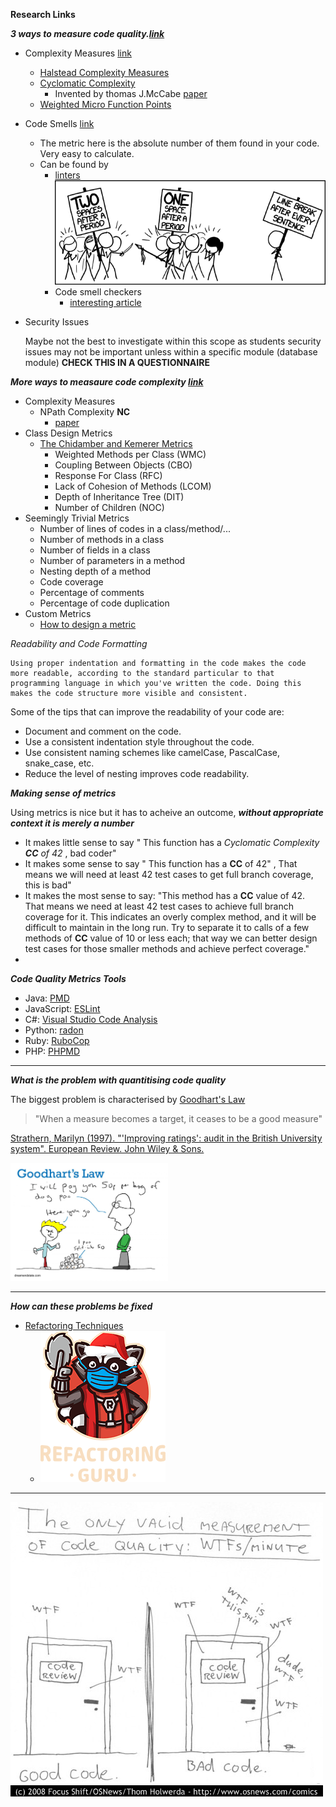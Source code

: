 **Research Links**



***3 ways to measure code quality.[link](https://sourcelevel.io/blog/measuring-code-quality-3-suggestions-on-how-to-start-and-why-they-are-important)***


* Complexity Measures 
[link](https://camelcaseguy.medium.com/measuring-code-quality-qualitative-and-quantitative-3d6eeb633a90)
  * [Halstead Complexity Measures](https://en.wikipedia.org/wiki/Halstead_complexity_measures)
  * [Cyclomatic Complexity](https://en.wikipedia.org/wiki/Cyclomatic_complexity)
    * Invented by thomas J.McCabe [paper](http://www.literateprogramming.com/mccabe.pdf)
  * [Weighted Micro Function Points](https://en.wikipedia.org/wiki/Weighted_Micro_Function_Points)
  
* Code Smells [link](https://refactoring.guru/refactoring/smells)
  * The metric here is the absolute number of them found in your code. Very easy to calculate.
  * Can be found by 
    * [linters](https://sourcelevel.io/blog/what-is-a-linter-and-why-your-team-should-use-it) ![code standardizing](images/third_way.png)
    * Code smell checkers
      * [interesting article](http://www.diva-portal.org/smash/record.jsf?pid=diva2%3A1458340&dswid=462)
* Security Issues

    Maybe not the best to investigate within this scope as students security issues may not be important unless within a specific module (database module) **CHECK THIS IN A QUESTIONNAIRE**

 ***More ways to measaure code complexity [link](https://se-education.org/learningresources/contents/codeQuality/CodeQualityMetrics.html)***

* Complexity Measures
  * NPath Complexity **NC**
    * [paper](https://dl.acm.org/doi/10.1145/42372.42379)
* Class Design Metrics
  * [The Chidamber and Kemerer Metrics](http://www.virtualmachinery.com/sidebar3.htm)
    * Weighted Methods per Class (WMC)
    * Coupling Between Objects (CBO)
    * Response For Class (RFC)
    * Lack of Cohesion of Methods (LCOM)
    * Depth of Inheritance Tree (DIT)
    * Number of Children (NOC)
* Seemingly Trivial Metrics
  * Number of lines of codes in a class/method/...
  * Number of methods in a class
  * Number of fields in a class
  * Number of parameters in a method
  * Nesting depth of a method
  * Code coverage
  * Percentage of comments
  * Percentage of code duplication
* Custom Metrics
  * [How to design a metric](https://www.developer.com/design/software-quality-metrics/)

*Readability and Code Formatting*

    Using proper indentation and formatting in the code makes the code more readable, according to the standard particular to that programming language in which you've written the code. Doing this makes the code structure more visible and consistent.

Some of the tips that can improve the readability of your code are:

* Document and comment on the code.
* Use a consistent indentation style throughout the code.
* Use consistent naming schemes like camelCase, PascalCase, snake_case, etc.
* Reduce the level of nesting improves code readability.

***Making sense of metrics***

Using metrics is nice but it has to acheive an outcome, ***without appropriate context it is merely a number***

* It makes little sense to say " This function has a *Cyclomatic Complexity **CC** of 42* , bad coder"
* It makes some sense to say " This function has a **CC** of 42" , That means we will need at least 42 test cases to get full branch coverage, this is bad"
* It makes the most sense to say: "This method has a **CC** value of 42. That means we need at least 42 test cases to achieve full branch coverage for it. This indicates an overly complex method, and it will be difficult to maintain in the long run. Try to separate it to calls of a few methods of **CC** value of 10 or less each; that way we can better design test cases for those smaller methods and achieve perfect coverage."
* 


***Code Quality Metrics Tools***

* Java: [PMD](https://pmd.github.io/)
* JavaScript: [ESLint](https://eslint.org/)
* C#: [Visual Studio Code Analysis](https://blogs.msdn.microsoft.com/zainnab/2011/05/17/code-metrics-cyclomatic-complexity/)
* Python: [radon](https://pypi.python.org/pypi/radon)
* Ruby: [RuboCop](https://batsov.com/rubocop/)
* PHP: [PHPMD](https://phpmd.org/)
---
***What is the problem with quantitising code quality***

The biggest problem is characterised by [Goodhart's Law](https://en.wikipedia.org/wiki/Goodhart%27s_law)
>"When a measure becomes a target, it ceases to be a good measure"

 [Strathern, Marilyn (1997). "'Improving ratings': audit in the British University system". European Review. John Wiley & Sons.](https://en.wikipedia.org/wiki/Goodhart%27s_law#cite_note-:2-1)

<img src="./images/goodhart-1200x903.jpg" style="width:50%"></img>


---

***How can these problems be fixed***
* [Refactoring Techniques](https://refactoring.guru/refactoring/techniques)
  * ![logo code refactoring guru](images/logo-covid-winter.png)






---

![wtfs_minute](images/wtfs_minute.jpg)